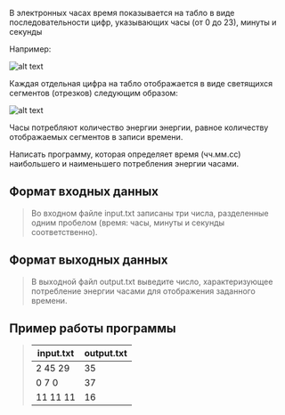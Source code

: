 В электронных часах время показывается на табло в виде последовательности цифр, указывающих часы (от 0 до 23), минуты и секунды

Например:

![alt text](assets/images/A1.png "Например")

Каждая отдельная цифра на табло отображается в виде светящихся сегментов (отрезков) следующим образом: 

![alt text](assets/images/A2.png "Ctuvtyns")

Часы потребляют количество энергии энергии, равное количеству отображаемых сегментов в записи времени.

Написать программу, которая определяет время (чч.мм.сс) наибольшего и наименьшего потребления энергии часами.

## Формат входных данных
>Во входном файле input.txt записаны три числа, разделенные одним пробелом (время: часы, минуты и секунды соответственно).

## Формат выходных данных
> В выходной файл output.txt выведите число, характеризующее потребление энергии часами для отображения заданного времени.

## Пример работы программы

> | input.txt | output.txt |
> | --- | --- |
> | 2 45 29 | 35 |
> | 0 7 0 | 37 |
> | 11 11 11 | 16 |

